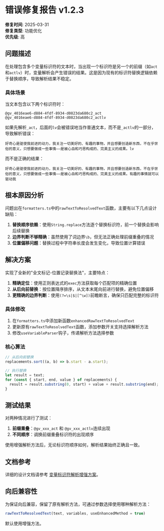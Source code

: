 # 错误修复报告 v1.2.3

**修复时间**: 2025-03-31  
**修复类型**: 功能优化  
**优先级**: 高

## 问题描述

在处理包含多个变量标识符的文本时，当出现一个标识符是另一个的前缀（如`act`和`actlv`）时，变量解析会产生错误的结果。这是因为现有的标识符替换逻辑依赖于替换顺序，导致解析结果不稳定。

### 具体场景

当文本包含以下两个标识符时：
```
@gv_4016eae6-d884-4fdf-8934-d0823da680c2_act
@gv_4016eae6-d884-4fdf-8934-d0823da680c2_actlv
```

如果先解析`_act`，后面的`lv`会被错误地当作普通文本，而不是`_actlv`的一部分，导致解析错误：
```
好奇心是驱使我前进的动力，我关注一切美好的、有趣的事物，并且想要创造新东西，不在乎世俗的意义，只想要做成一些事情——是被心血和巧思构成的、完美主义的成果。lv
```

而不是正确的结果：
```
好奇心是驱使我前进的动力，我关注一切美好的、有趣的事物，并且想要创造新东西，不在乎世俗的意义，只想要做成一些事情——是被心血和巧思构成的、完美主义的成果。有趣的事情就可以驱动我
```

## 根本原因分析

问题出在`formatters.ts`中的`rawTextToResolvedText`函数，主要有以下几点设计缺陷：

1. **替换顺序依赖**：使用`String.replace`方法逐个替换标识符，前一个替换会影响后续替换
2. **边界判断不够精确**：虽然使用了词边界`\b`，但无法正确处理前缀重叠的情况
3. **位置偏移问题**：替换过程中字符串长度会发生变化，导致位置计算错误

## 解决方案

实现了全新的"全文标记-位置记录替换法"，主要特点：

1. **精确定位**：使用正则表达式的`exec`方法获取每个匹配项的精确位置
2. **从后向前替换**：按位置降序排序，从文本末尾向前进行替换，避免位置偏移
3. **更精确的边界判断**：使用`(?=\s|$|[^\w])`前瞻断言，确保只匹配完整的标识符

### 具体修改

1. 在`formatters.ts`中添加新函数`enhancedRawTextToResolvedText`
2. 更新原有`rawTextToResolvedText`函数，添加参数开关支持选择解析方法
3. 修改`useVariableParser`钩子，传递解析方法选择参数

### 核心算法

```typescript
// 从后向前替换
replacements.sort((a, b) => b.start - a.start);

// 执行替换
let result = text;
for (const { start, end, value } of replacements) {
  result = result.substring(0, start) + value + result.substring(end);
}
```

## 测试结果

对两种情况进行了测试：

1. **前缀重叠**：`@gv_xxx_act` 和 `@gv_xxx_actlv`连续出现
2. **不同顺序**：调换前缀重叠标识符的出现顺序

使用增强解析方法后，无论标识符顺序如何，解析结果始终正确且一致。

## 文档参考

详细的设计文档请参考 [变量标识符解析增强方案](../../docs/variable-system/variable-identifier-resolution-enhancement.md)。

## 向后兼容性

为保证向后兼容，保留了原有解析方法，可通过参数选择使用哪种解析方法：

```typescript
rawTextToResolvedText(text, variables, useEnhancedMethod = true)
```

默认使用增强方法。
